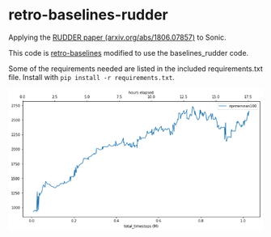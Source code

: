 # retro-baselines-rudder

Applying the [RUDDER paper (arxiv.org/abs/1806.07857)](https://arxiv.org/abs/1806.07857) to Sonic.

This code is [retro-baselines](https://github.com/openai/retro-baselines) modified to use the baselines_rudder code.

Some of the requirements needed are listed in the included requirements.txt file. Install with `pip install -r requirements.txt`.

![reward_plot](imgs/reward.png)
